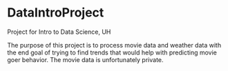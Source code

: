 # DataIntroProject
Project for Intro to Data Science, UH

The purpose of this project is to process movie data and weather data with the end goal of trying to find trends 
that would help with predicting movie goer behavior. The movie data is unfortunately private.
